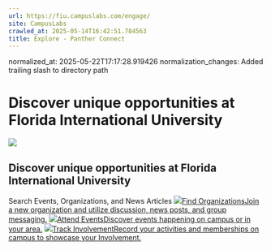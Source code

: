 ```yaml
---
url: https://fiu.campuslabs.com/engage/
site: CampusLabs
crawled_at: 2025-05-14T16:42:51.784563
title: Explore - Panther Connect
---
```

normalized_at: 2025-05-22T17:17:28.919426
normalization_changes: Added trailing slash to directory path

# Discover unique opportunities at Florida International University
![](https://static.campuslabsengage.com/discovery/images/ratio.png)
## Discover unique opportunities at Florida International University
Search Events, Organizations, and News Articles
[![](https://static.campuslabsengage.com/discovery/images/groups_icon.svg)Find OrganizationsJoin a new organization and utilize discussion, news posts, and group messaging.](https://fiu.campuslabs.com/engage/organizations)
[![](https://static.campuslabsengage.com/discovery/images/events_icon.svg)Attend EventsDiscover events happening on campus or in your area.](https://fiu.campuslabs.com/engage/events)
[![](https://static.campuslabsengage.com/discovery/images/paths_icon.svg)Track InvolvementRecord your activities and memberships on campus to showcase your Involvement.](https://fiu.campuslabs.com/engage/involvement/currentmemberships)
